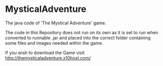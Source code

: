 # MysticalAdventure

The java code of 'The Mystical Adventure' game.

The code in this Repository does not run on its own as it is set to run when converted to runnable .jar and placed into the correct folder containing some files and images needed within the game. 

If you wish to download the Game visit http://themysticaladventure.x10host.com/
